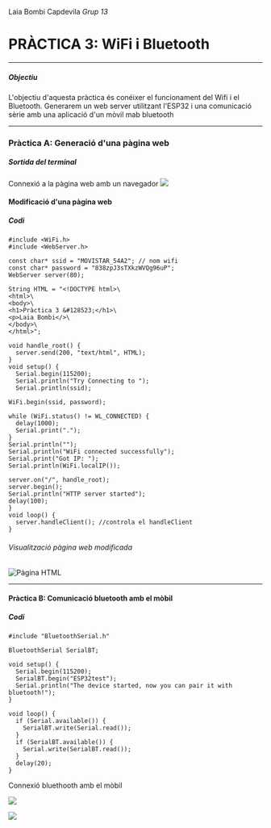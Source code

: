 Laia Bombi Capdevila
*Grup 13*
# PRÀCTICA 3: WiFi i Bluetooth
___
##### Objectiu 
L'objectiu d'aquesta pràctica és conéixer el funcionament del Wifi i el Bluetooth.
Generarem un web server utilitzant l'ESP32 i una comunicació sèrie amb una aplicació d'un mòvil mab bluetooth
___
 ### Pràctica A: Generació d'una pàgina web
 ##### Sortida del terminal
Connexió a la pàgina web amb un navegador
![](monitor.png)

#### Modificació d'una pàgina web
##### Codi
```
#include <WiFi.h> 
#include <WebServer.h>

const char* ssid = "MOVISTAR_54A2"; // nom wifi
const char* password = "838zpJ3sTXkzWVQg96uP"; 
WebServer server(80); 

String HTML = "<!DOCTYPE html>\
<html>\
<body>\
<h1>Pràctica 3 &#128523;</h1>\
<p>Laia Bombi</>\
</body>\
</html>";

void handle_root() {
  server.send(200, "text/html", HTML);
}
void setup() {
  Serial.begin(115200);
  Serial.println("Try Connecting to ");
  Serial.println(ssid);

WiFi.begin(ssid, password);

while (WiFi.status() != WL_CONNECTED) {
  delay(1000);
  Serial.print(".");
}
Serial.println("");
Serial.println("WiFi connected successfully");
Serial.print("Got IP: ");
Serial.println(WiFi.localIP());

server.on("/", handle_root); 
server.begin();
Serial.println("HTTP server started");
delay(100);
}
void loop() {
  server.handleClient(); //controla el handleClient
}

```
###### Visualització pàgina web modificada
![](html.png "Pàgina HTML")

____
 #### Pràctica B: Comunicació bluetooth amb el mòbil

 ##### Codi
```
#include "BluetoothSerial.h"

BluetoothSerial SerialBT;

void setup() {
  Serial.begin(115200);
  SerialBT.begin("ESP32test"); 
  Serial.println("The device started, now you can pair it with bluetooth!");
}

void loop() {
  if (Serial.available()) {
    SerialBT.write(Serial.read());
  }
  if (SerialBT.available()) {
    Serial.write(SerialBT.read());
  }
  delay(20);
}
```
Connexió bluethooth amb el mòbil

![](blue_monitor.png)

![](blue_mobil.jpeg)





 

